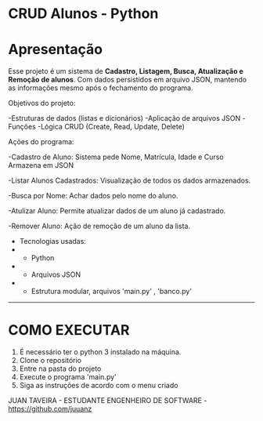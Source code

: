 # CRUD Alunos - Python

# Apresentação

Esse projeto é um sistema de **Cadastro, Listagem, Busca, Atualização e Remoção de alunos**.
Com dados persistidos em arquivo JSON, mantendo as informações mesmo após o fechamento do programa.

Objetivos do projeto:

-Estruturas de dados (listas e dicionários)
-Aplicação de arquivos JSON
-Funções 
-Lógica CRUD (Create, Read, Update, Delete)


Ações do programa:

-Cadastro de Aluno:
    Sistema pede Nome, Matrícula, Idade e Curso
    Armazena em JSON

-Listar Alunos Cadastrados:
    Visualização de todos os dados armazenados.

-Busca por Nome:
    Achar dados pelo nome do aluno.

-Atulizar Aluno:
    Permite atualizar dados de um aluno já cadastrado.

-Remover Aluno:
    Ação de remoção de um aluno da lista.

+ Tecnologias usadas:
+ - Python 
+ - Arquivos JSON
+ - Estrutura modular, arquivos 'main.py' , 'banco.py'


---


# COMO EXECUTAR

1. É necessário ter o python 3 instalado na máquina.
2. Clone o repositório
3. Entre na pasta do projeto
4. Execute o programa 'main.py'
5. Siga as instruções de acordo com o menu criado


JUAN TAVEIRA - ESTUDANTE ENGENHEIRO DE SOFTWARE - https://github.com/juuanz

